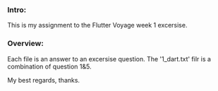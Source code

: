 ### Intro:

This is my assignment to the Flutter Voyage week 1 excersise.

### Overview:

Each file is an answer to an excersise question. The '1_dart.txt' filr is a combination of question 1&5.

My best regards, thanks.
